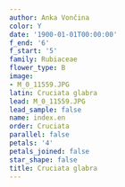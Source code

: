 ```yaml
---
author: Anka Vončina
color: Y
date: '1900-01-01T00:00:00'
f_end: '6'
f_start: '5'
family: Rubiaceae
flower_type: B
image:
- M_0_11559.JPG
latin: Cruciata glabra
lead: M_0_11559.JPG
lead_sample: false
name: index.en
order: Cruciata
parallel: false
petals: '4'
petals_joined: false
star_shape: false
title: Cruciata glabra
---
```

